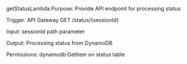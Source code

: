 getStatusLambda
Purpose: Provide API endpoint for processing status

Trigger: API Gateway GET /status/{sessionId}

Input: sessionId path parameter

Output: Processing status from DynamoDB

Permissions: dynamodb:GetItem on status table